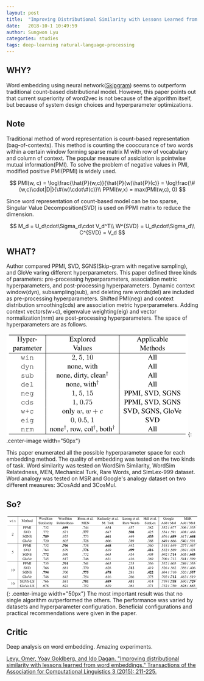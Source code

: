 ```yaml
---
layout: post
title:  "Improving Distributional Similarity with Lessons Learned from Wrod Embeddings"
date:   2018-10-1 10:49:59
author: Sungwon Lyu
categories: studies
tags: deep-learning natural-language-processing
---
```

## WHY? 
Word embedding using neural network([Skipgram](https://lyusungwon.github.io/natural-language-processing/2018/01/05/skipgram2.html)) seems to outperform traditional count-based distributional model. However, this paper points out that current superiority of word2vec is not because of the algorithm itself, but because of system design choices and hyperparameter optimizations. 

## Note
Traditional method of word representation is count-based representation (bag-of-contexts). This method is counting the cooccurance of two words within a certain window forming sparse matrix M with row of vocabulary and column of context. The popular measure of assiciation is pointwise mutual information(PMI). To solve the problem of negative values in PMI, modified positive PMI(PPMI) is widely used. 

$$
PMI(w, c) = \log\frac{\hat{P}(w,c)}{\hat{P}(w)\hat{P}(c)} = \log\frac{\#(w,c)\cdot|D|}{\#(w)\cdot\#(c)}\\
PPMI(w,x) = max(PMI(w,c), 0)
$$

Since word representation of count-based model can be too sparse, Singular Value Decomposition(SVD) is used on PPMI matrix to reduce the dimension. 

$$
M_d = U_d\cdot\Sigma_d\cdot V_d^T\\
W^{SVD} = U_d\cdot\Sigma_d\\
C^{SVD} = V_d
$$

## WHAT?
Author compared PPMI, SVD, SGNS(Skip-gram with negative sampling), and GloVe varing different hyperparameters. This paper defined three kinds of parameters: pre-processing hyperparameters, association metric hyperparameters, and post-processing hyperparameters. Dynamic context window(dyn), subsampling(sub), and deleting rare words(del) are included as pre-processing hyperparameters. Shifted PMI(neg) and context distribution smoothing(cds) are association metric hyperparameters. Adding context vectors(w+c), eigenvalue weighting(eig) and vector normalization(nrm) are post-processing hyperparameters. The space of hyperparameters are as follows.

![image](/assets/images/ids1.png){: .center-image width="50px"}

This paper enumerated all the possible hyperparameter space for each embedding method. The quality of embedding was tested on the two kinds of task. Word similarity was tested on WordSim Similarity, WordSim  Relatedness, MEN, Mechanical Turk, Rare Words, and SimLex-999 dataset. Word analogy was tested on MSR and Google's analogy dataset on two different measures: 3CosAdd and 3CosMul.

## So?
![image](/assets/images/ids2.png){: .center-image width="50px"}
The most important result was that no single algorithm outperformed the others. The performance was varied by datasets and hyperparameter configuration. Beneficial configurations and practical recommendations were given in the paper. 

## Critic
Deep analysis on word embedding. Amazing experiments.

[Levy, Omer, Yoav Goldberg, and Ido Dagan. "Improving distributional similarity with lessons learned from word embeddings." Transactions of the Association for Computational Linguistics 3 (2015): 211-225.](https://www.transacl.org/ojs/index.php/tacl/article/view/570)